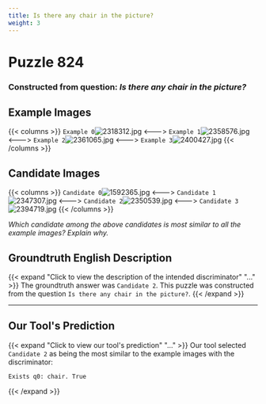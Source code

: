 ```yaml
---
title: Is there any chair in the picture?
weight: 3
---
```


# Puzzle 824
### Constructed from question: _Is there any chair in the picture?_


## Example Images
{{< columns >}}
`Example 0`![2318312.jpg](/gqa_images/2318312.jpg)
<--->
`Example 1`![2358576.jpg](/gqa_images/2358576.jpg)
<--->
`Example 2`![2361065.jpg](/gqa_images/2361065.jpg)
<--->
`Example 3`![2400427.jpg](/gqa_images/2400427.jpg)
{{< /columns >}}

## Candidate Images
{{< columns >}}
`Candidate 0`![1592365.jpg](/gqa_images/1592365.jpg)
<--->
`Candidate 1`![2347307.jpg](/gqa_images/2347307.jpg)
<--->
`Candidate 2`![2350539.jpg](/gqa_images/2350539.jpg)
<--->
`Candidate 3`![2394719.jpg](/gqa_images/2394719.jpg)
{{< /columns >}}

*Which candidate among the above candidates is most similar to all the example images? Explain why.*

## Groundtruth English Description

{{< expand "Click to view the description of the intended discriminator" "..." >}}
The groundtruth answer was `Candidate 2`. This puzzle was constructed from the question `Is there any chair in the picture?`.
{{< /expand >}}

---

## Our Tool's Prediction

{{< expand "Click to view our tool's prediction" "..." >}}
Our tool selected `Candidate 2` as being the most similar to the example images with the discriminator:
```plaintext
Exists q0: chair. True
```
{{< /expand >}}
